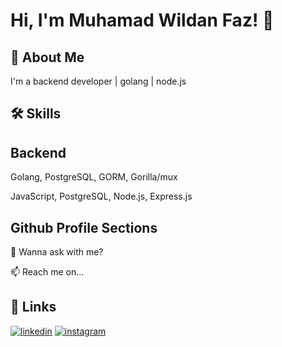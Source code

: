 
# Hi, I'm Muhamad Wildan Faz! 👋


## 🚀 About Me
I'm a backend developer | golang | node.js


## 🛠 Skills
Backend
-
Golang, PostgreSQL, GORM, Gorilla/mux

JavaScript, PostgreSQL, Node.js, Express.js

## Github Profile Sections
💬 Wanna ask with me?

📫 Reach me on...
## 🔗 Links
[![linkedin](https://img.shields.io/badge/linkedin-0A66C2?style=for-the-badge&logo=linkedin&logoColor=white)](https://www.linkedin.com/in/muhamadwildanfaz/)
[![instagram](https://img.shields.io/badge/Instagram-E4405F?style=for-the-badge&logo=instagram&logoColor=white)](https://www.instagram.com/wildan_faz/)
